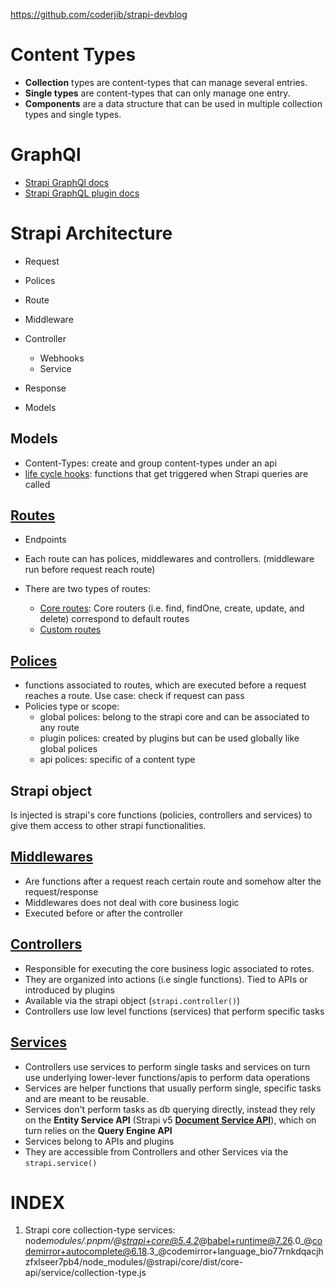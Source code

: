 https://github.com/coderjib/strapi-devblog

# Content Types

- **Collection** types are content-types that can manage several entries.
- **Single types** are content-types that can only manage one entry.
- **Components** are a data structure that can be used in multiple collection types and single types.

# GraphQl

- [Strapi GraphQl docs](https://docs.strapi.io/dev-docs/api/graphql)
- [Strapi GraphQL plugin docs](https://docs.strapi.io/dev-docs/plugins/graphql#registration)

# Strapi Architecture

- Request
- Polices
- Route
- Middleware
- Controller
  - Webhooks
  - Service
- Response

- Models

## Models

- Content-Types: create and group content-types under an api
- [life cycle hooks](https://docs.strapi.io/dev-docs/backend-customization/models#lifecycle-hooks): functions that get triggered when Strapi queries are called

## [Routes](https://docs.strapi.io/dev-docs/backend-customization/routes)

- Endpoints
- Each route can has polices, middlewares and controllers. (middleware run before request reach route)
- There are two types of routes:

  - [Core routes](https://docs.strapi.io/dev-docs/backend-customization/routes#configuring-core-routers): Core routers (i.e. find, findOne, create, update, and delete) correspond to default routes
  - [Custom routes](https://docs.strapi.io/dev-docs/backend-customization/routes#creating-custom-routers)

## [Polices](https://docs.strapi.io/dev-docs/backend-customization/policies)

- functions associated to routes, which are executed before a request reaches a route. Use case: check if request can pass
- Policies type or scope:
  - global polices: belong to the strapi core and can be associated to any route
  - plugin polices: created by plugins but can be used globally like global polices
  - api polices: specific of a content type

## Strapi object

Is injected is strapi's core functions (policies, controllers and services) to give them access to other strapi functionalities.

## [Middlewares](https://docs.strapi.io/dev-docs/backend-customization/routes#middlewares)

- Are functions after a request reach certain route and somehow alter the request/response
- Middlewares does not deal with core business logic
- Executed before or after the controller

## [Controllers](https://docs.strapi.io/dev-docs/backend-customization/controllers)

- Responsible for executing the core business logic associated to rotes.
- They are organized into actions (i.e single functions). Tied to APIs or introduced by plugins
- Available via the strapi object (`strapi.controller()`)
- Controllers use low level functions (services) that perform specific tasks

## [Services](https://docs.strapi.io/dev-docs/backend-customization/services)

- Controllers use services to perform single tasks and services on turn use underlying lower-lever functions/apis to perform data operations
- Services are helper functions that usually perform single, specific tasks and are meant to be reusable.
- Services don't perform tasks as db querying directly, instead they rely on the **Entity Service API** (Strapi v5 [**Document Service API**](https://docs.strapi.io/dev-docs/api/document-service)), which on turn relies on the **Query Engine API**
- Services belong to APIs and plugins
- They are accessible from Controllers and other Services via the `strapi.service()`

# INDEX

1.  Strapi core collection-type services: node*modules/.pnpm/@strapi+core@5.4.2*@babel+runtime@7.26.0_@codemirror+autocomplete@6.18.3_@codemirror+language_bio77rnkdqacjhzfxlseer7pb4/node_modules/@strapi/core/dist/core-api/service/collection-type.js


```

```